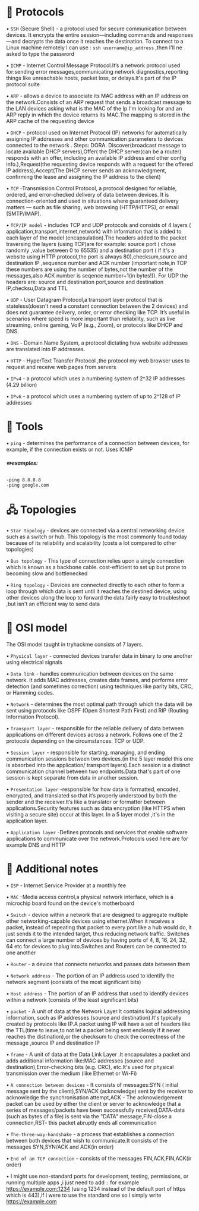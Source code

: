 # 📡 **Protocols**

• `SSH` (Secure Shell) - a protocol used for secure communication between devices. It encrypts the entire session—including commands and responses—and decrypts the data once it reaches the destination.
To connect to a Linux machine remotely I can use :
`ssh username@ip_address` ,then I'll ne asked to type the password

• `ICMP` - Internet Control Message Protocol.It’s a network protocol used for:sending error messages,communicating network diagnostics,reporting things like unreachable hosts, packet loss, or delays.It's part of the IP protocol suite

• `ARP` - allows a device to associate its MAC address with an IP address on the network.Consists of an ARP request that sends a broadcast message to the LAN devices asking what is the MAC of the Ip I'm looking for and an ARP reply in which the device returns its MAC.The mapping is stored in the ARP cache of the requesting device

• `DHCP` - protocol used on Internet Protocol (IP) networks for automatically assigning IP addresses and other communication parameters to devices connected to the network . Steps: DORA. Discover(broadcast message to locate available DHCP servers),Offer( the DHCP server(can be a router) responds with an offer, including an available IP address and other config info.),Request(the requesting device responds with a request for the offered IP address),Accept(The DHCP server sends an acknowledgment, confirming the lease and assigning the IP address to the client)

• `TCP` -Transmission Control Protocol, a protocol designed for reliable, ordered, and error-checked delivery of data between devices.
It is connection-oriented and used in situations where guaranteed delivery matters — such as file sharing, web browsing (HTTP/HTTPS), or email (SMTP/IMAP).


• `TCP/IP model` - includes TCP and UDP protocols and consists of 4 layers ( application,transport,internet,network) with information that is added to each layer of the model (encapsulation).The headers added to the packet traversing  the layers (using TCP)are for example: source port ( chose randomly ,value between 0 to 65535) and a destination port ( if it's a website using HTTP protocol,the port is always 80),checksum,source  and destination IP ,sequence number and ACK number (important note,in TCP these numbers are using the number of bytes,not the number of the messages,also ACK number is seqence number+1(in bytes!)).
For UDP the headers are: source and destination port,source and destination IP,checksu,Data and TTL

• `UDP` - User Datagram Protocol,a transport layer protocol that is stateless(doesn't need a constant connection between the 2 devices) and does not guarantee delivery, order, or error checking like TCP.
It’s useful in scenarios where speed is more important than reliability, such as live streaming, online gaming, VoIP (e.g., Zoom), or protocols like DHCP and DNS.

• `DNS` - Domain Name System, a protocol dictating how website addresses are translated into IP addresses.

• `HTTP` -  HyperText Transfer Protocol ,the protocol my web browser uses to request and receive web pages from servers

• `IPv4` -  a protocol which uses a numbering system of 2^32 IP addresses (4.29 billion)

• `IPv6` - a protocol which uses a numbering system of up to 2^128 of IP addresses



# 🔧 **Tools**
• `ping` - determines the performance of a connection between devices, for example, if the connection exists or not. Uses ICMP 
##### ✏️examples:
    -ping 8.8.8.8
    -ping google.com




# 🖧 **Topologies**
• `Star topology` - devices are connected via a central networking device such as a switch or hub. This topology is the most commonly found today because of its reliability and scalability (costs a lot compared to other topologies)

• `Bus topology` - This type of connection relies upon a single connection which is known as a backbone cable. cost-efficient to set up but prone to becoming slow and bottlenecked

• `Ring topology` - Devices are connected directly to each other to form a loop through which data is sent until it reaches the destined device, using other devices along the loop to forward the data.fairly easy to troubleshoot ,but isn't an efficient way to send data


# 🍰 **OSI model**
The OSI model taught in tryhackme consists of 7 layers.

• `Physical layer` - connected devices transfer data in binary to one another using electrical signals

• `Data link` - handles communication between devices on the same network. It adds MAC addresses, creates data frames, and performs error detection (and sometimes correction) using techniques like parity bits, CRC, or Hamming codes.

• `Network` - determines the most optimal path through which the data will be sent using protocols like OSPF (Open Shortest Path First) and RIP (Routing Information Protocol).

• `Transport layer` - responsible for the reliable delivery of data between applications on different devices across a network. Follows one of the 2 protocols depending on the circumstances: TCP or UDP.

• `Session layer` - responsible for starting, managing, and ending communication sessions between two devices.(in the 5 layer model this one is absorbed into the application/ transport layers).Each session is a distinct communication channel between two endpoints.Data that's part of one session is kept separate from data in another session.

• `Presentation layer` -responsible for how data is formatted, encoded, encrypted, and translated so that it’s properly understood by both the sender and the receiver.It’s like a translator or formatter between applications.Security features such as data encryption (like HTTPS when visiting a secure site) occur at this layer.
In a 5 layer model ,it's in the application layer.

• `Application layer` -Defines protocols and services that enable software applications to communicate over the network.Protocols used here are for example DNS and HTTP



# 🧠 **Additional notes**
• `ISP` - Internet Service Provider at a monthly fee

• `MAC` -Media access control,a physical network interface, which is a microchip board found on the device's motherboard

• `Switch` - device within a network that are designed to aggregate multiple other networking-capable devices using ethernet.When it receives a packet, instead of repeating that packet to every port like a hub would do, it just sends it to the intended target, thus reducing network traffic. Switches can connect a large number of devices by having ports of 4, 8, 16, 24, 32, 64 etc for devices to plug into.Switches and Routers can be connected to one another

• `Router` - a device that connects networks and passes data between them

• `Network address` - The portion of an IP address used to identify the network segment (consists of the most significant bits)

• `Host address` - The portion of an IP address that  used to identify devices within a network (consists of the least significant bits)

• `packet` - A unit of data at the Network Layer.It contains logical addressing information, such as IP addresses (source and destination).It's typically created by protocols like IP.A packet using IP will have a set of headers like the TTL(time to leave,to not let a packet being sent endlessly if it never reaches the distination),or the checksum to check the correctness of the message ,source IP and destination IP

• `frame` - A unit of data at the Data Link Layer .It encapsulates a packet and adds additional information like:MAC addresses (source and destination),Error-checking bits (e.g. CRC), etc.It's used for physical transmission over the medium (like Ethernet or Wi-Fi)

• `A connection between devices` - It consists of messages:SYN ( initial message sent by the client),SYN/ACK (acknowledge) sent by the receiver to acknowledge the synchronisation attempt,ACK - The acknowledgement packet can be used by either the client or server to acknowledge that a series of messages/packets have been successfully received,DATA-data (such as bytes of a file) is sent via the "DATA" message,FIN-close a connection,RST- this packet abruptly ends all communication

• `The-three-way-handshake` - a process that establishes a connection between both devices that wish to communicate.It consists of the messages SYN,SYN/ACK and ACK(in order)

• `End of an TCP connection` - consists of the messages FIN,ACK,FIN,ACK(ir order)

• I might use non-standard ports for development, testing, permissions, or running multiple apps ,i just need to add `:` for example https://example.com:1234 (using 1234 instead of the default port of https which is 443),if i were to use the standard one so i simply write https://example.com 

